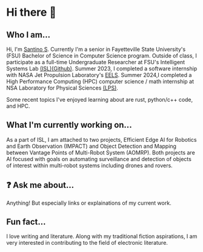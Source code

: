 # Hi there 👋

## Who I am...
Hi, I'm [Santino S](https://www.linkedin.com/in/santino-sini-53450811b/). Currently I'm a senior in Fayetteville State University's (FSU) Bachelor of Science in Computer Science program. Outside of class, I participate as a full-time Undergraduate Researcher at FSU's Intelligent Systems Lab [(ISL)](https://www.uncfsu.edu/academics/colleges-schools-and-departments/lloyd-college-of-health-science-and-technology/department-of-mathematics-and-computer-science/intelligent-systems-laboratory)[(Github)](https://github.com/ISL-INTELLIGENT-SYSTEMS-LAB). Summer 2023, I completed a software internship with NASA Jet Propulsion Laboratory's [EELS](https://www.jpl.nasa.gov/robotics-at-jpl/eels). Summer 2024,I completed a High Performance Computing (HPC) computer science / math internship at NSA Laboratory for Physical Sciences [(LPS)](https://www.lps.umd.edu/). 

Some recent topics I've enjoyed learning about are rust, python/c++ code, and HPC.

## What I'm currently working on...
As a part of ISL, I am attached to two projects, Efficient Edge AI for Robotics and Earth Observation (IMPACT) and Object Detection and Mapping between Vantage Points of Multi-Robot System (AOMRP). Both projects are AI focused with goals on automating surveillance and detection of objects of interest within multi-robot systems including drones and rovers.

## ❓ Ask me about...
Anything! But especially links or explainations of my current work.

## Fun fact...
I love writing and literature. Along with my traditional fiction aspirations, I am very interested in contributing to the field of electronic literature. 

<!--
**oTinoSan/oTinoSan** is a ✨ _special_ ✨ repository because its `README.md` (this file) appears on your GitHub profile.

Here are some ideas to get you started:

- 🔭 I’m currently working on ...
- 🌱 I’m currently learning ...
- 👯 I’m looking to collaborate on ...
- 🤔 I’m looking for help with ...
- 💬 Ask me about ...
- 📫 How to reach me: ...
- 😄 Pronouns: ...
- ⚡ Fun fact: ...
-->
